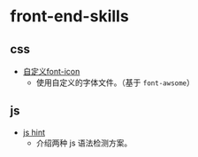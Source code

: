 front-end-skills
================
## css
- [自定义font-icon](create-font-icon.md) 
  - 使用自定义的字体文件。（基于 ```font-awsome```）

## js
- [js hint](js-hinting.md) 
  - 介绍两种 js 语法检测方案。
